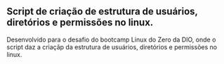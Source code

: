 <h2>Script de criação de estrutura de usuários, diretórios e permissões no linux.</h2>

<p>Desenvolvido para o desafio do bootcamp Linux do Zero da DIO, onde o script daz a criaçãp da estrutura de usuários, diretórios e permissões no linux.</p>
